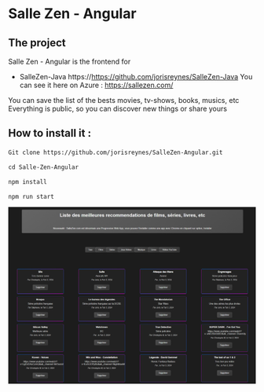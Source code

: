 # Salle Zen - Angular

## The project

Salle Zen - Angular is the frontend for

- SalleZen-Java https://https://github.com/jorisreynes/SalleZen-Java
You can see it here on Azure : https://sallezen.com/

You can save the list of the bests movies, tv-shows, books, musics, etc
Everything is public, so you can discover new things or share yours

## How to install it :

```
Git clone https://github.com/jorisreynes/SalleZen-Angular.git
```
```
cd Salle-Zen-Angular
```
```
npm install
```
```
npm run start
```

![SalleZn-Java](src/assets/Printscreen.png)